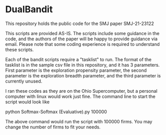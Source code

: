 # DualBandit
This repository holds the public code for the SMJ paper SMJ-21-23122

This scripts are provided AS-IS. The scripts include some guidance in the code, and the authors of the paper will be happy to provide guidance via email. Please note that some coding experience is required to understand these scripts.

Each of the bandit scripts require a "tasklist" to run. The format of the tasklist is in the sample csv file in this repository, and it has 3 parameters. First parameter is the exploration propensity parameter, the second parameter is the exploration breadth parameter, and the third parameter is currently unused.

I ran these codes as they are on the Ohio Supercomputer, but a personal computer with linux would work just fine. The command line to start the script would look like

python Softmax-Softmax (Evaluative).py 100000

The above command would run the script with 100000 firms. You may change the number of firms to fit your needs.

